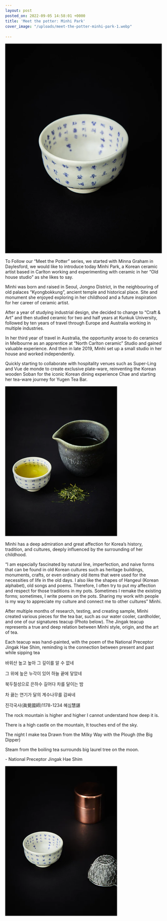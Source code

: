 ```yaml
---
layout: post
posted_on: 2022-09-05 14:58:01 +0000
title: 'Meet the potter: Minhi Park'
cover_image: "/uploads/meet-the-potter-minhi-park-1.webp"

---
```

![](/uploads/meet-the-potter-minhi-park-1.webp)

To Follow our “Meet the Potter” series, we started with Minna Graham in Daylesford, we would like to introduce today Minhi Park, a Korean ceramic artist based in Carlton working and experimenting with ceramic in her “Old house studio” as she likes to say.

Minhi was born and raised in Seoul, Jongno District, in the neighbouring of old palaces “Kyongbokkung”, ancient temple and historical place. Site and monument she enjoyed exploring in her childhood and a future inspiration for her career of ceramic artist.

After a year of studying industrial design, she decided to change to “Craft & Art” and then studied ceramic for two and half years at Kunkuk University, followed by ten years of travel through Europe and Australia working in multiple industries.

In her third year of travel in Australia, the opportunity arose to do ceramics in Melbourne as an apprentice at “North Carlton ceramic” Studio and gained valuable experience. And then in late 2019, Minhi set up a small studio in her house and worked independently.

Quickly starting to collaborate with hospitality venues such as Super-Ling and Vue de monde to create exclusive plate-ware, reinventing the Korean wooden Soban for the iconic Korean dining experience Chae and starting her tea-ware journey for Yugen Tea Bar.

![](/uploads/meet-the-potter-minhi-park-2.webp)

Minhi has a deep admiration and great affection for Korea’s history, tradition, and cultures, deeply influenced by the surrounding of her childhood.

“I am especially fascinated by natural line, imperfection, and naive forms that can be found in old Korean cultures such as heritage buildings, monuments, crafts, or even ordinary old items that were used for the necessities of life in the old days. I also like the shapes of Hangeul (Korean alphabet), old songs and poems. Therefore, I often try to put my affection and respect for those traditions in my pots. Sometimes I remake the existing forms; sometimes, I write poems on the pots. Sharing my work with people is my way to appreciate my culture and connect me to other cultures” Minhi.

After multiple months of research, testing, and creating sample, Minhi created various pieces for the tea bar, such as our water cooler, cardholder, and one of our signatures teacup (Photo below). The Jingak teacup represents a true and deep relation between Minhi style, origin, and the art of tea.

Each teacup was hand-painted, with the poem of the National Preceptor Jingak Hae Shim, reminding is the connection between present and past while sipping tea

바위산 높고 높아 그 깊이를 알 수 없네

그 위에 높은 누각이 있어 하늘 끝에 닿았네

북두칠성으로 은하수 길어다 차를 달이는 밤

차 끓는 연기가 달의 계수나무를 감싸네

진각국사(眞覺國師)1178-1234 혜심慧諶

The rock mountain is higher and higher I cannot understand how deep it is.

There is a high castle on the mountain, It touches end of the sky.

The night I make tea Drawn from the Milky Way with the Plough (the Big Dipper)

Steam from the boiling tea surrounds big laurel tree on the moon.

\- National Preceptor Jingak Hae Shim

![](/uploads/meet-the-potter-minhi-park-3.webp)